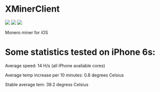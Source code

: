 # XMinerClient
![](https://img.shields.io/badge/swift-4.0-green.svg)
![](https://img.shields.io/badge/ios-10.0-orange.svg)
![](https://img.shields.io/badge/platform-ios-gray.svg)

Monero miner for iOS 


# Some statistics tested on iPhone 6s:


Average speed: 14 H/s (all iPhone avaliable cores)

Average temp increase per 10 minutes: 0.8 degrees Celsius 

Stable average tem: 39.2 degress Celsius
